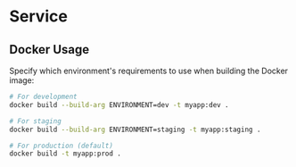 # Service

## Docker Usage

Specify which environment's requirements to use when building the Docker image:

```bash
# For development
docker build --build-arg ENVIRONMENT=dev -t myapp:dev .

# For staging
docker build --build-arg ENVIRONMENT=staging -t myapp:staging .

# For production (default)
docker build -t myapp:prod .
```